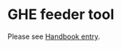 # GHE feeder tool

Please see [Handbook entry](https://handbook.khulnasoft.com/engineering/distribution/tools/ghe_feeder).

